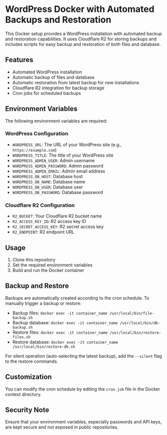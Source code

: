 # WordPress Docker with Automated Backups and Restoration

This Docker setup provides a WordPress installation with automated backup and restoration capabilities. It uses Cloudflare R2 for storing backups and includes scripts for easy backup and restoration of both files and database.

## Features

- Automated WordPress installation
- Automatic backup of files and database
- Automatic restoration from latest backup for new installations
- Cloudflare R2 integration for backup storage
- Cron jobs for scheduled backups

## Environment Variables

The following environment variables are required:

### WordPress Configuration
- `WORDPRESS_URL`: The URL of your WordPress site (e.g., `https://example.com`)
- `WORDPRESS_TITLE`: The title of your WordPress site
- `WORDPRESS_ADMIN_USER`: Admin username
- `WORDPRESS_ADMIN_PASSWORD`: Admin password
- `WORDPRESS_ADMIN_EMAIL`: Admin email address
- `WORDPRESS_DB_HOST`: Database host
- `WORDPRESS_DB_NAME`: Database name
- `WORDPRESS_DB_USER`: Database user
- `WORDPRESS_DB_PASSWORD`: Database password

### Cloudflare R2 Configuration
- `R2_BUCKET`: Your Cloudflare R2 bucket name
- `R2_ACCESS_KEY_ID`: R2 access key ID
- `R2_SECRET_ACCESS_KEY`: R2 secret access key
- `R2_ENDPOINT`: R2 endpoint URL

## Usage

1. Clone this repository
2. Set the required environment variables
3. Build and run the Docker container


## Backup and Restore

Backups are automatically created according to the cron schedule. To manually trigger a backup or restore:

- Backup files: `docker exec -it container_name /usr/local/bin/file-backup.sh`
- Backup database: `docker exec -it container_name /usr/local/bin/db-backup.sh`
- Restore files: `docker exec -it container_name /usr/local/bin/restore-files.sh`
- Restore database: `docker exec -it container_name /usr/local/bin/restore-db.sh`

For silent operation (auto-selecting the latest backup), add the `--silent` flag to the restore commands.

## Customization

You can modify the cron schedule by editing the `cron.job` file in the Docker context directory.

## Security Note

Ensure that your environment variables, especially passwords and API keys, are kept secure and not exposed in public repositories.
